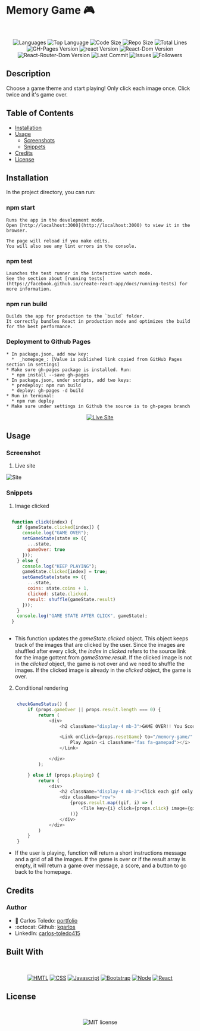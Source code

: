 # Memory Game 🎮

</br>
<p align="center">
    <img src="https://img.shields.io/github/languages/count/kqarlos/memory-game?style=for-the-badge" alt="Languages" />
    <img src="https://img.shields.io/github/languages/top/kqarlos/memory-game?style=for-the-badge" alt="Top Language" />
    <img src="https://img.shields.io/github/languages/code-size/kqarlos/memory-game?style=for-the-badge" alt="Code Size" />
    <img src="https://img.shields.io/github/repo-size/kqarlos/memory-game?style=for-the-badge" alt="Repo Size" />   
    <img src="https://img.shields.io/tokei/lines/github/kqarlos/memory-game?style=for-the-badge" alt="Total Lines" />
    <img src="https://img.shields.io/github/package-json/dependency-version/kqarlos/memory-game/gh-pages?style=for-the-badge" alt="GH-Pages Version" />
    <img src="https://img.shields.io/github/package-json/dependency-version/kqarlos/memory-game/react?style=for-the-badge" alt="react Version" />
    <img src="https://img.shields.io/github/package-json/dependency-version/kqarlos/memory-game/react-dom?style=for-the-badge" alt="React-Dom Version" />
    <img src="https://img.shields.io/github/package-json/dependency-version/kqarlos/memory-game/react-router-dom?style=for-the-badge" alt="React-Router-Dom Version" />
    <img src="https://img.shields.io/github/last-commit/kqarlos/memory-game?style=for-the-badge" alt="Last Commit" />  
    <img src="https://img.shields.io/github/issues/kqarlos/memory-game?style=for-the-badge" alt="Issues" />  
    <img src="https://img.shields.io/github/followers/kqarlos?style=social" alt="Followers" />  
</p>

## Description

Choose a game theme and start playing! Only click each image once. Click twice and it's game over.

## Table of Contents

* [Installation](#installation)
* [Usage](#usage)
    * [Screenshots](#screenshots)
    * [Snippets](#snippets)
* [Credits](#credits)
* [License](#license)

## Installation

In the project directory, you can run:

### npm start

    Runs the app in the development mode.
    Open [http://localhost:3000](http://localhost:3000) to view it in the browser.

    The page will reload if you make edits.
    You will also see any lint errors in the console.

### npm test

    Launches the test runner in the interactive watch mode.
    See the section about [running tests](https://facebook.github.io/create-react-app/docs/running-tests) for more information.

### npm run build

    Builds the app for production to the `build` folder.
    It correctly bundles React in production mode and optimizes the build for the best performance.


### Deployment to Github Pages

    * In package.json, add new key:
      *  _homepage_: [Value is published link copied from GitHub Pages section in settings]
    * Make sure gh-pages package is installed. Run: 
      * npm install --save gh-pages
    * In package.json, under scripts, add two keys:
      * predeploy: npm run build
      * deploy: gh-pages -d build
    * Run in terminal:
      * npm run deploy
    * Make sure under settings in Github the source is to gh-pages branch


<p align="center">
    <a href="https://kqarlos.github.io/memory-game"><img src="https://img.shields.io/badge/-👉 See Live Site-success?style=for-the-badge"  alt="Live Site" /></a>
</p>

## Usage

### Screenshot

1. Live site

![Site](./public/live.gif)

### Snippets


1. Image clicked

```javascript

  function click(index) {
    if (gameState.clicked[index]) {
      console.log("GAME OVER");
      setGameState(state => ({
        ...state,
        gameOver: true
      }));
    } else {
      console.log("KEEP PLAYING");
      gameState.clicked[index] = true;
      setGameState(state => ({
        ...state,
        coins: state.coins + 1,
        clicked: state.clicked,
        result: shuffle(gameState.result)
      }));
    }
    console.log("GAME STATE AFTER CLICK", gameState);
  }
    
```
* This function updates the _gameState.clicked_ object. This object keeps track of the images that are clicked by the user. Since the images are shuffled after every click, the _index_ in _clicked_ refers to the source link for the image gottent from _gameStame.result_. If the clicked image is not in the _clicked_ object, the game is not over and we need to shuffle the images. If the clicked image is already in the _clicked_ object, the game is over.


2. Conditional rendering

```javascript

    checkGameStatus() {
        if (props.gameOver || props.result.length === 0) {
            return (
                <div>
                    <h2 className="display-4 mb-3">GAME OVER!! You Scored {props.coins} points!</h2>

                    <Link onClick={props.resetGame} to="/memory-game/" className="btn btn-warning btn-lg" role="button">
                        Play Again <i className="fas fa-gamepad"></i>
                    </Link>

                </div>
            );

        } else if (props.playing) {
            return (
                <div>
                    <h2 className="display-4 mb-3">Click each gif only once... Go!</h2>
                    <div className="row">
                        {props.result.map((gif, i) => (
                            <Tile key={i} click={props.click} image={gif.images.original.url} />
                        ))}
                    </div>
                </div>
            )
        }
    }
```
* If the user is playing, function will return a short instructions message and a grid of all the images. If the game is over or if the result array is empty, it will return a game over message, a score, and a button to go back to the homepage. 



## Credits

### Author

- 💼 Carlos Toledo: [portfolio](https://kqarlos.github.io)
- :octocat: Github: [kqarlos](https://www.github.com/kqarlos)
- LinkedIn: [carlos-toledo415](https://www.linkedin.com/in/carlos-toledo415/)

## Built With

</br>
<p align="center">
    <a href="https://developer.mozilla.org/en-US/docs/Web/HTML"><img src="https://img.shields.io/badge/-HTML-orange?style=for-the-badge"  alt="HMTL" /></a>
    <a href="https://developer.mozilla.org/en-US/docs/Web/CSS"><img src="https://img.shields.io/badge/-CSS-blue?style=for-the-badge" alt="CSS" /></a>
    <a href="https://www.javascript.com/"><img src="https://img.shields.io/badge/-Javascript-yellow?style=for-the-badge" alt="Javascript" /></a>
    <a href="https://getbootstrap.com/"><img src="https://img.shields.io/badge/-Bootstrap-blue?style=for-the-badge" alt="Bootstrap" /></a>
    <a href="https://nodejs.org/en/"><img src="https://img.shields.io/badge/-Node-orange?style=for-the-badge" alt="Node" /></a>
    <a href="https://reactjs.org/"><img src="https://img.shields.io/badge/-React-blue?style=for-the-badge" alt="React" /></a>
</p>

## License

</br>
<p align="center">
    <img align="center" src="https://img.shields.io/github/license/kqarlos/memory-game?style=for-the-badge" alt="MIT license" />
</p>




